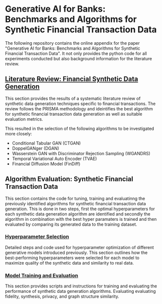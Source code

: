 # Generative AI for Banks: Benchmarks and Algorithms for Synthetic Financial Transaction Data

The following repository contains the online appendix for the paper "Generative AI for Banks: Benchmarks and Algorithms for Synthetic Financial Transaction Data". It not only provides the python code for all experiments conducted but also background information for the literature review.

## [Literature Review: Financial Synthetic Data Generation](literatureReview/README.MD)
This section provides the results of a systematic literature review of synthetic data generation techniques specific to financial transactions. The review follows the PRISMA methodology and ideintifies the best algorithm for synthetic financial transaction data generation as well as suitable evaluation metrics.

This resulted in the selection of the following algorithms to be investigated more closely:
- Conditional Tabular GAN (CTGAN)
- DoppelGANger (DGAN)
- Wasserstein GAN with Discriminator Rejection Sampling (WGANDRS)
- Temporal Variational Auto Encoder (TVAE)
- Financial Diffusion Model (FinDiff)

## Algorithm Evaluation: Synthetic Financial Transaction Data

This section contains the code for tuning, training and evaluatinng the previously identified algorithms for synthetic financial transaction data generation. This is done in two steps, first the optimal hyperparameters for each synthetic data generation algorithm are identified and secondly the algorithm in combination with the best hyper paramaters is trained and then evaluated by comparing its generated data to the training dataset.
### [Hyperparameter Selection](parameterSearch/README.MD)
Detailed steps and code used for hyperparameter optimization of different generative models introduced previously. This section outlines how the best-performing hyperparameters were selected for each model to maximize quality of the synthetic data and similarity to real data.

### [Model Training and Evaluation](evaluation/README.MD)
This section provides scripts and instructions for training and evaluating the performance of synthetic data generation algorithms. Evaluating evaluating fidelity, synthesis, privacy, and graph structure similarity.